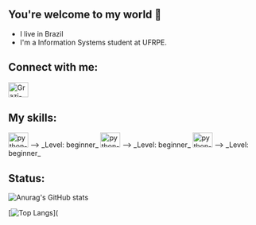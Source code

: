 ## You're welcome to my world 👋

- I live in Brazil
- I'm a Information Systems student at UFRPE.

## Connect with me: 

<a href="https://www.linkedin.com/in/grazielamariaf/" target="blank">
<img aling="center" alt="Grazi-felix-linkedin" height="30" width="40" src="https://cdn.jsdelivr.net/gh/devicons/devicon/icons/linkedin/linkedin-plain.svg" style="max-width=100%;">
</a>


## My skills:

<a href="https://www.linkedin.com/in/grazielamariaf/" target="blank">
<img aling="center" alt="python-icon" height="30" width="40" src="https://cdn.jsdelivr.net/gh/devicons/devicon/icons/python/python-original.svg" style="max-width=100%;"></a> ⟶ _Level:  beginner_

<a href="https://www.linkedin.com/in/grazielamariaf/" target="blank">
<img aling="center" alt="python-icon" height="30" width="40" src="https://cdn.jsdelivr.net/gh/devicons/devicon/icons/html5/html5-plain.svg" style="max-width=100%;"></a> ⟶ _Level:  beginner_

<a href="https://www.linkedin.com/in/grazielamariaf/" target="blank">
<img aling="center" alt="python-icon" height="30" width="40" src="https://cdn.jsdelivr.net/gh/devicons/devicon/icons/css3/css3-plain.svg" style="max-width=100%;"></a> ⟶ _Level:  beginner_


## Status:

![Anurag's GitHub stats](https://github-readme-stats.vercel.app/api?username=grazifelix&show_icons=true&theme=radical)



[![Top Langs](https://github-readme-stats.vercel.app/api/top-langs/?username=grazifelix&layout=radical)](
 

<!--
**Grazifelix/Grazifelix** is a ✨ _special_ ✨ repository because its `README.md` (this file) appears on your GitHub profile.

Here are some ideas to get you started:

- 🔭 I’m currently working on ...
- 🌱 I’m currently learning ...
- 👯 I’m looking to collaborate on ...
- 🤔 I’m looking for help with ...
- 💬 Ask me about ...
- 📫 How to reach me: ...
- 😄 Pronouns: ...
- ⚡ Fun fact: ...
-->
